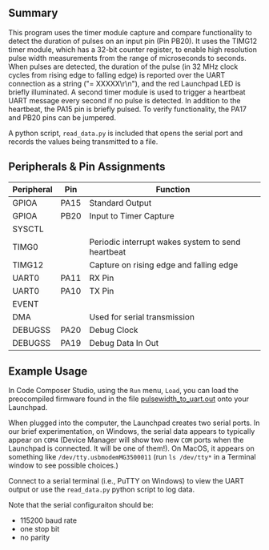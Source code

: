 ## Summary

This program uses the timer module capture and compare functionality to detect the duration of pulses
on an input pin (Pin PB20). It uses the TIMG12 timer module, which has a 32-bit counter register, to enable high
resolution pulse width measurements from the range of microseconds to seconds. When pulses are detected,
the duration of the pulse (in 32 MHz clock cycles from rising edge to falling edge) is reported over 
the UART connection as a string ("=     XXXXX\r\n"), and the red Launchpad LED is briefly illuminated. 
A second timer module is used to trigger a heartbeat UART message every second if no pulse is detected. In 
addition to the heartbeat, the PA15 pin is briefly pulsed. To verify functionality, the PA17 and PB20 pins
can be jumpered.

A python script, `read_data.py` is included that opens the serial port and records the values being
transmitted to a file.  


## Peripherals & Pin Assignments

| Peripheral | Pin | Function |
| --- | --- | --- |
| GPIOA | PA15 | Standard Output |
| GPIOA | PB20 | Input to Timer Capture |
| SYSCTL |  |  |
| TIMG0 |  | Periodic interrupt wakes system to send heartbeat |
| TIMG12 |  | Capture on rising edge and falling edge |
| UART0 | PA11 | RX Pin |
| UART0 | PA10 | TX Pin |
| EVENT |  |  |
| DMA |  | Used for serial transmission |
| DEBUGSS | PA20 | Debug Clock |
| DEBUGSS | PA19 | Debug Data In Out |

## Example Usage
In Code Composer Studio, using the `Run` menu, `Load`, you can load the preocompiled firmware
found in the file [pulsewidth_to_uart.out](pulsewidth_to_uart.out) onto your Launchpad. 

When plugged into the computer, the Launchpad creates two serial ports. In our brief experimentation,
on Windows, the serial data appears to typically appear on `COM4` (Device Manager will show two new
`COM` ports when the Launchpad is connected. It will be one of them!).  On MacOS, it appears on something like
`/dev/tty.usbmodemMG3500011` (run `ls /dev/tty*` in a Terminal window to see possible choices.)

Connect to a serial terminal (i.e., PuTTY on Windows) to view the UART output or use the `read_data.py` 
python script to log data.

Note that the serial configuraiton should be:
- 115200 baud rate
- one stop bit
- no parity

